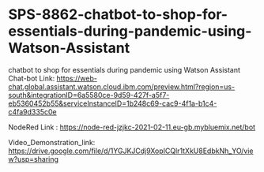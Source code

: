 # SPS-8862-chatbot-to-shop-for-essentials-during-pandemic-using-Watson-Assistant
chatbot to shop for essentials during pandemic using Watson Assistant
Chat-bot Link:
https://web-chat.global.assistant.watson.cloud.ibm.com/preview.html?region=us-south&integrationID=6a5580ce-9d59-427f-a5f7-eb5360452b55&serviceInstanceID=1b248c69-cac9-4f1a-b1c4-c4fa9d335c0e

NodeRed Link :
https://node-red-jzjkc-2021-02-11.eu-gb.mybluemix.net/bot

Video_Demonstration_link: 
https://drive.google.com/file/d/1YGJKJCdj9XopICQlr1tXkU8EdbkNh_YO/view?usp=sharing
